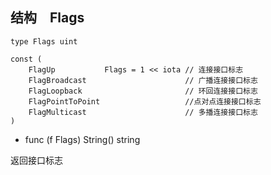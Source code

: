 ## 结构　Flags

	type Flags uint
	
	const (
	    FlagUp           Flags = 1 << iota // 连接接口标志
	    FlagBroadcast                      // 广播连接接口标志
	    FlagLoopback                       // 环回连接接口标志
	    FlagPointToPoint                   //点对点连接接口标志
	    FlagMulticast                      // 多播连接接口标志
	)


 - func (f Flags) String() string

返回接口标志
